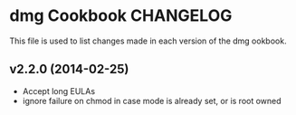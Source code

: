 dmg Cookbook CHANGELOG
======================
This file is used to list changes made in each version of the dmg ookbook.


v2.2.0 (2014-02-25)
-------------------
- Accept long EULAs
- ignore failure on chmod in case mode is already set, or is root owned
